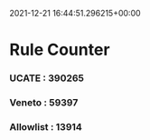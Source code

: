 2021-12-21 16:44:51.296215+00:00
# Rule Counter 
 ### UCATE : 390265

 ### Veneto : 59397

 ### Allowlist : 13914
